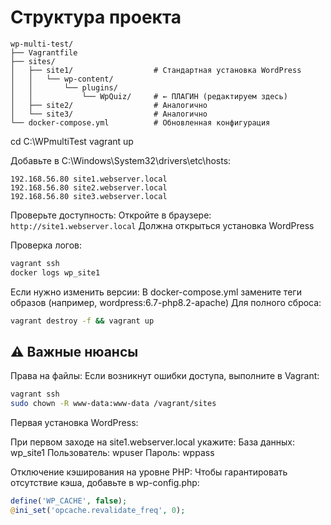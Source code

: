 # Структура проекта

```shell
wp-multi-test/
├── Vagrantfile
├── sites/
│   ├── site1/                  # Стандартная установка WordPress
│   │   └── wp-content/
│   │       └── plugins/
│   │           └── WpQuiz/     # ← ПЛАГИН (редактируем здесь)
│   ├── site2/                  # Аналогично
│   └── site3/                  # Аналогично
└── docker-compose.yml          # Обновленная конфигурация
```

cd C:\WPmultiTest
vagrant up

Добавьте в C:\Windows\System32\drivers\etc\hosts:

```shell
192.168.56.80 site1.webserver.local
192.168.56.80 site2.webserver.local
192.168.56.80 site3.webserver.local
```

Проверьте доступность:
Откройте в браузере: `http://site1.webserver.local`
Должна открыться установка WordPress

Проверка логов:

```bash
vagrant ssh
docker logs wp_site1
```

Если нужно изменить версии:
В docker-compose.yml замените теги образов (например, wordpress:6.7-php8.2-apache)
Для полного сброса:

```bash
vagrant destroy -f && vagrant up
```

## ⚠️ Важные нюансы

Права на файлы:
Если возникнут ошибки доступа, выполните в Vagrant:

```bash
vagrant ssh
sudo chown -R www-data:www-data /vagrant/sites
```

Первая установка WordPress:

При первом заходе на site1.webserver.local укажите:
База данных: wp_site1
Пользователь: wpuser
Пароль: wppass

Отключение кэширования на уровне PHP:
Чтобы гарантировать отсутствие кэша, добавьте в wp-config.php:

```php
define('WP_CACHE', false);
@ini_set('opcache.revalidate_freq', 0);
```
